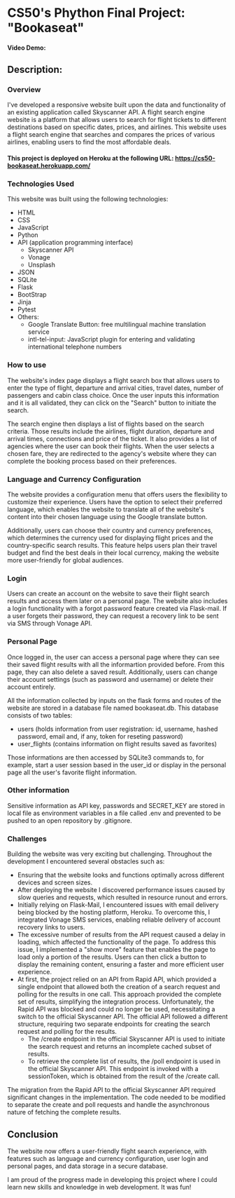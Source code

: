 # CS50's Phython Final Project: "Bookaseat"
#### Video Demo:  <URL HERE>
## Description:
     
### Overview

I've developed a responsive website built upon the data and functionality of an existing application called Skyscanner API.
A flight search engine website is a platform that allows users to search for flight tickets to different destinations based on specific dates, prices, and airlines. This website uses a flight search engine that searches and compares the prices of various airlines, enabling users to find the most affordable deals.

#### This project is deployed on Heroku at the following URL: <https://cs50-bookaseat.herokuapp.com/>

### Technologies Used

This website was built using the following technologies:

* HTML
* CSS
* JavaScript
* Python
* API (application programming interface)
     * Skyscanner API
     * Vonage
     * Unsplash
* JSON
* SQLite
* Flask
* BootStrap
* Jinja
* Pytest
* Others: 
     * Google Translate Button: free multilingual machine translation service
     * intl-tel-input: JavaScript plugin for entering and validating international telephone numbers

### How to use

The website's index page displays a flight search box that allows users to enter the type of flight, departure and arrival cities, travel dates, number of passengers and cabin class choice. Once the user inputs this information and it is all validated, they can click on the "Search" button to initiate the search.

The search engine then displays a list of flights based on the search criteria. Those results include the airlines, flight duration, departure and arrival times, connections and price of the ticket. It also provides a list of agencies where the user can book their flights. When the user selects a chosen fare, they are redirected to the agency's website where they can complete the booking process based on their preferences.

### Language and Currency Configuration

The website provides a configuration menu that offers users the flexibility to customize their experience. Users have the option to select their preferred language, which enables the website to translate all of the website's content into their chosen language using the Google translate button.

Additionally, users can choose their country and currency preferences, which determines the currency used for displaying flight prices and the country-specific search results. This feature helps users plan their travel budget and find the best deals in their local currency, making the website more user-friendly for global audiences.

### Login

Users can create an account on the website to save their flight search results and access them later on a personal page. The website also includes a login functionality with a forgot password feature created via Flask-mail. If a user forgets their password, they can request a recovery link to be sent via SMS through Vonage API. 

### Personal Page

Once logged in, the user can access a personal page where they can see their saved flight results with all the informartion provided before. From this page, they can also delete a saved result. Additionally, users can change their account settings (such as password and username) or delete their account entirely.

All the information collected by inputs on the flask forms and routes of the website are stored in a database file named bookaseat.db. This database consists of two tables:

* users (holds information from user registration: id, username, hashed password, email and, if any, token for reseting password)
* user_flights (contains information on flight results saved as favorites)

Those informations are then accessed by SQLite3 commands to, for example, start a user session based in the user_id or display in the personal page all the user's favorite flight information.

### Other information

Sensitive information as API key, passwords and SECRET_KEY are stored in local file as environment variables in a file called .env and prevented to be pushed to an open repository by .gitignore. 

### Challenges
     
Building the website was very exciting but challenging. Throughout the development I encountered several obstacles such as:
* Ensuring that the website looks and functions optimally across different devices and screen sizes.
* After deploying the website I discovered performance issues caused by slow queries and requests, which resulted in resource runout and errors. 
* Initially relying on Flask-Mail, I encountered issues with email delivery being blocked by the hosting platform, Heroku. To overcome this, I integrated Vonage SMS services, enabling reliable delivery of account recovery links to users.
* The excessive number of results from the API request caused a delay in loading, which affected the functionality of the page. To address this issue, I implemented a "show more" feature that enables the page to load only a portion of the results. Users can then click a button to display the remaining content, ensuring a faster and more efficient user experience.
* At first, the project relied on an API from Rapid API, which provided a single endpoint that allowed both the creation of a search request and polling for the results in one call. This approach provided the complete set of results, simplifying the integration process. Unfortunately, the Rapid API was blocked and could no longer be used, necessitating a switch to the official Skyscanner API. The official API followed a different structure, requiring two separate endpoints for creating the search request and polling for the results.
     * The /create endpoint in the official Skyscanner API is used to initiate the search request and returns an incomplete cached subset of results.
     * To retrieve the complete list of results, the /poll endpoint is used in the official Skyscanner API. This endpoint is invoked with a sessionToken, which is obtained from the result of the /create call. 
     
The migration from the Rapid API to the official Skyscanner API required significant changes in the implementation. The code needed to be modified to separate the create and poll requests and handle the asynchronous nature of fetching the complete results. 

## Conclusion

The website now offers a user-friendly flight search experience, with features such as language and currency configuration, user login and personal pages, and data storage in a secure database.

I am proud of the progress made in developing this project where I could learn new skills and knowledge in web development. It was fun!  
     
